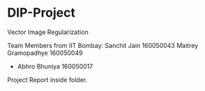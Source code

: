 # DIP-Project
Vector Image Regularization

Team Members from IIT Bombay:
Sanchit Jain 160050043
Maitrey  Gramopadhye 160050049

- Abhro Bhuniya 160050017

Project Report inside folder.
